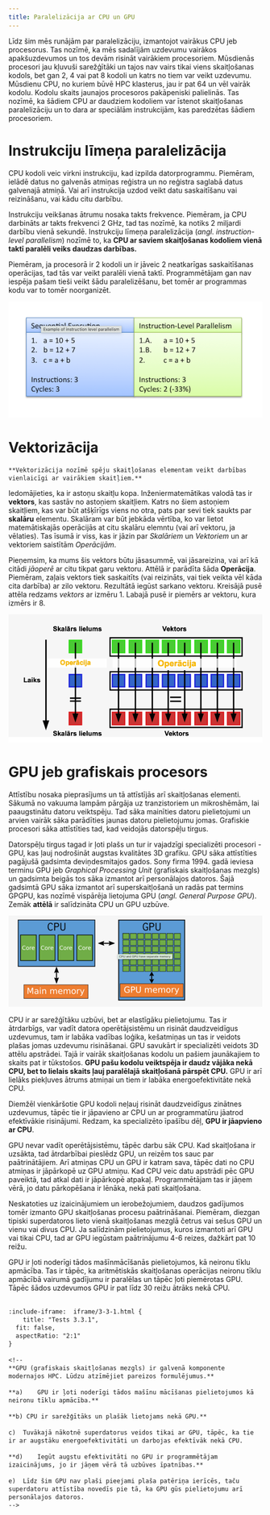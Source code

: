 ```yaml
---
title: Paralelizācija ar CPU un GPU
---
```


Līdz šim mēs runājām par paralelizāciju, izmantojot vairākus CPU jeb procesorus. Tas nozīmē, ka mēs sadalījām uzdevumu vairākos apakšuzdevumos un tos devām risināt vairākiem procesoriem. Mūsdienās procesori jau kļuvuši sarežģītāki un tajos nav vairs tikai viens skaitļošanas kodols, bet gan 2, 4 vai pat 8 kodoli un katrs no tiem var veikt uzdevumu. Mūsdienu CPU, no kuriem būvē HPC klasterus, jau ir pat 64 un vēl vairāk kodolu. Kodolu skaits jaunajos procesoros pakāpeniski palielinās. 
Tas nozīmē, ka šādiem CPU ar daudziem kodoliem var īstenot skaitļošanas paralelizāciju un to dara ar speciālām instrukcijām, kas paredzētas šādiem procesoriem.

# Instrukciju līmeņa paralelizācija

CPU kodoli veic virkni instrukciju, kad izpilda datorprogrammu. Piemēram, ielādē datus no galvenās atmiņas reģistra un no reģistra saglabā datus galvenajā atmiņā. Vai arī instrukcija uzdod veikt datu saskaitīšanu vai reizināšanu, vai kādu citu darbību.

Instrukciju veikšanas ātrumu nosaka takts frekvence. Piemēram, ja CPU darbināts ar takts frekvenci 2 GHz, tad tas nozīmē, ka notiks 2 miljardi darbību vienā sekundē. Instrukciju līmeņa paralelizācija (*angl. instruction-level parallelism*) nozīmē to, ka **CPU ar saviem skaitļošanas kodoliem vienā taktī paralēli veiks daudzas darbības.**

Piemēram, ja procesorā ir 2 kodoli un ir jāveic 2 neatkarīgas saskaitīšanas operācijas, tad tās var veikt paralēli vienā taktī. Programmētājam gan nav iespēja pašam tieši veikt šādu paralelizēšanu, bet tomēr ar programmas kodu var to tomēr noorganizēt.

<img src="https://raw.githubusercontent.com/viktorszagorskis/hpc-pamati/main/pix/paralel10.png" width="600"/>

# Vektorizācija



```attention-note
**Vektorizācija nozīmē spēju skaitļošanas elementam veikt darbības vienlaicīgi ar vairākiem skaitļiem.**
```

 Iedomājieties, ka ir astoņu skaitļu kopa. Inženiermatemātikas valodā tas ir **vektors**, kas  sastāv no astoņiem skaitļiem.  Katrs no šiem astoņiem skaitļiem, kas var būt atšķīrīgs viens no otra, pats par sevi tiek saukts par **skalāru** elementu. Skalāram var būt jebkāda vērtība, ko var lietot matemātiskajās operācijās at citu skalāru elemntu (vai arī vektoru, ja vēlaties). Tas īsumā ir viss, kas ir jāzin par _Skalāriem_ un _Vektoriem_ un ar vektoriem saistītām _Operācijām_.

 Pieņemsim, ka mums šis vektors būtu jāsasummē, vai jāsareizina, vai arī kā citādi _jāoperē_ ar citu tikpat garu vektoru.  Attēlā ir parādīta šāda **Operācija**. Piemēram, zaļais vektors tiek saskaitīts (vai reizināts, vai tiek veikta vēl kāda cita darbība) ar zilo vektoru. Rezultātā iegūst sarkano vektoru. Kreisājā pusē attēla redzams _vektors_ ar izmēru 1. Labajā pusē ir piemērs ar vektoru, kura izmērs ir 8.
 
![Vektorizācija](pix/vektors.png "Vektorizācija")

 
<!--
<img src="https://raw.githubusercontent.com/viktorszagorskis/hpc-pamati/main/pix/paralel11.png" width="600"/> -->

# GPU jeb grafiskais procesors

Attīstību nosaka pieprasījums un tā attīstījās arī skaitļošanas elementi. Sākumā no vakuuma lampām pārgāja uz tranzistoriem un mikroshēmām, lai paaugstinātu datoru veiktspēju. Tad sāka mainīties datoru pielietojumi un arvien vairāk sāka parādīties jaunas datoru pielietojumu jomas. Grafiskie procesori sāka attīstīties tad, kad veidojās datorspēļu tirgus.

Datorspēļu tirgus tagad ir ļoti plašs un tur ir vajadzīgi specializēti procesori - GPU, kas ļauj nodrošināt augstas kvalitātes 3D grafiku. GPU sāka attīstīties pagājušā gadsimta deviņdesmitajos gados. Sony firma 1994. gadā ieviesa terminu GPU jeb *Graphical Processing Unit* (grafiskais skaitļošanas mezgls) un gadsimta beigās tos sāka izmantot arī personālajos datoros.
Šajā gadsimtā GPU sāka izmantot arī superskaitļošanā un radās pat termins GPGPU, kas nozīmē vispārēja lietojuma GPU (*angl. General Purpose GPU*). Zemāk **attēlā** ir salīdzināta CPU un GPU uzbūve.

<img src="https://raw.githubusercontent.com/viktorszagorskis/hpc-pamati/main/pix/paralel12.png" width="600"/>

CPU ir ar sarežģītāku uzbūvi, bet ar elastīgāku pielietojumu. Tas ir ātrdarbīgs, var vadīt datora operētājsistēmu un risināt daudzveidīgus uzdevumus, tam ir labāka vadības loģika, kešatmiņas un tas ir veidots plašas jomas uzdevumu risināšanai.
GPU savukārt ir specializēti veidots 3D attēlu apstrādei. Tajā ir vairāk skaitļošanas kodolu un pašiem jaunākajiem to skaits pat ir tūkstošos. **GPU pašu kodolu veiktspēja ir daudz vājāka nekā CPU, bet to lielais skaits ļauj paralēlajā skaitļošanā pārspēt CPU.** GPU ir arī lielāks piekļuves ātrums atmiņai un tiem ir labāka energoefektivitāte nekā CPU.

Diemžēl vienkāršotie GPU kodoli neļauj risināt daudzveidīgus zinātnes uzdevumus, tāpēc tie ir jāpavieno ar CPU un ar programmatūru jāatrod efektīvākie risinājumi. Redzam, ka specializēto īpašību dēļ, **GPU ir jāapvieno ar CPU**.

GPU nevar vadīt operētājsistēmu, tāpēc darbu sāk CPU. Kad skaitļošana ir uzsākta, tad ātrdarbībai pieslēdz GPU, un reizēm tos sauc par paātrinātājiem. Arī atmiņas CPU un GPU ir katram sava, tāpēc dati no CPU atmiņas ir jāpārkopē uz GPU atmiņu. Kad CPU veic datu apstrādi pēc GPU paveiktā, tad atkal dati ir jāpārkopē atpakaļ. Programmētājam tas ir jāņem vērā, jo datu pārkopēšana ir lēnāka, nekā pati skaitļošana.

Neskatoties uz izaicinājumiem un ierobežojumiem, daudzos gadījumos tomēr izmanto GPU skaitļošanas procesu paātrināšanai. Piemēram, diezgan tipiski superdatoros lieto vienā skaitļošanas mezglā četrus vai sešus GPU un vienu vai divus CPU. Ja salīdzinām pielietojumus, kuros izmantoti arī GPU vai tikai CPU, tad ar GPU iegūstam paātrinājumu 4-6 reizes, dažkārt pat 10 reižu.

GPU ir ļoti noderīgi tādos mašīnmācīšanās pielietojumos, kā neironu tīklu apmācība. Tas ir tāpēc, ka aritmētiskās skaitļošanas operācijas neironu tīklu apmācībā vairumā gadījumu ir paralēlas un tāpēc ļoti piemērotas GPU. Tāpēc šādos uzdevumos GPU ir pat līdz 30 reižu ātrāks nekā CPU.

<!--
# Pašpārbaudes tests
-->

```spoiler {title: "Pašpārbaudes jautājums"}

:include-iframe:  iframe/3-3-1.html {
    title: "Tests 3.3.1",
  fit: false, 
  aspectRatio: "2:1"
}

<!--
**GPU (grafiskais skaitļošanas mezgls) ir galvenā komponente modernajos HPC. Lūdzu atzīmējiet pareizos formulējumus.**

**a)	GPU ir ļoti noderīgi tādos mašīnu mācīšanas pielietojumos kā neironu tīklu apmācība.**

**b) CPU ir sarežģītāks un plašāk lietojams nekā GPU.**

c)	Tuvākajā nākotnē superdatorus veidos tikai ar GPU, tāpēc, ka tie ir ar augstāku energoefektivitāti un darbojas efektīvāk nekā CPU.

**d)	Iegūt augstu efektivitāti no GPU ir programmētājam izaicinājums, jo ir jāņem vērā tā uzbūves īpatnības.**

e)	Līdz šim GPU nav plaši pieejami plaša patēriņa ierīcēs, taču superdatoru attīstība novedīs pie tā, ka GPU gūs pielietojumu arī personālajos datoros.
-->

```

